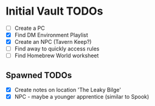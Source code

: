 # Initial Vault TODOs

- [ ] Create a PC
- [x] Find DM Environment Playlist
- [x] Create an NPC (Tavern Keep?)
- [ ] Find away to quickly access rules
- [ ] Find Homebrew World worksheet

## Spawned TODOs

- [x] Create notes on location 'The Leaky Bilge'
- [x] NPC - maybe a younger apprentice (similar to Spook)

